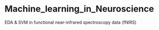 # Machine_learning_in_Neuroscience
EDA &amp; SVM in functional near-infrared spectroscopy data (fNIRS)
